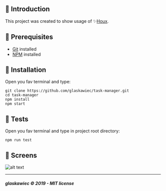 ##  :raising_hand: Introduction
This project was created to show usage of ✨[Houx](https://github.com/glaskawiec/houx).
  

## :pencil: Prerequisites

*  [Git](https://git-scm.com) installed
*  [NPM](https://www.npmjs.com/) installed

## :hammer: Installation
Open you fav terminal and type:
```
git clone https://github.com/glaskawiec/task-manager.git
cd task-manager
npm install
npm start
```

## :hammer: Tests
Open you fav terminal and type in project root directory:
```
npm run test
```

## :sunrise_over_mountains: Screens
![alt text](https://i.ibb.co/Y78Hfs6/Screenshot-2020-08-02-at-16-00-50.png "Screen")

---
##### glaskawiec © 2019 - MIT license
